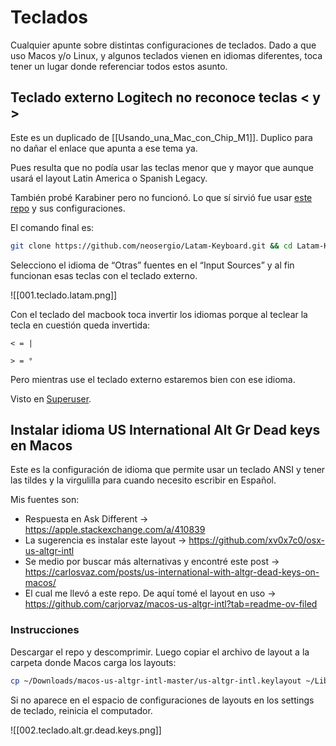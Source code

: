 # Teclados

Cualquier apunte sobre distintas configuraciones de teclados. Dado a que uso Macos y/o Linux, y algunos teclados vienen en idiomas diferentes, toca tener un lugar donde referenciar todos estos asunto.

## Teclado externo Logitech no reconoce teclas < y >

Este es un duplicado de [[Usando_una_Mac_con_Chip_M1]]. Duplico para no dañar el enlace que apunta a ese tema ya.

Pues resulta que no podía usar las teclas menor que y mayor que aunque usará el layout Latin America o Spanish Legacy.

También probé Karabiner pero no funcionó. Lo que sí sirvió fue usar [este repo](https://github.com/neosergio/Latam-Keyboard) y sus configuraciones.

El comando final es:

```bash
git clone https://github.com/neosergio/Latam-Keyboard.git && cd Latam-Keyboard && cp -v Latam*.* ~/Library/Keyboard\ Layouts/
```

Selecciono el idioma de “Otras” fuentes en el “Input Sources” y al fin funcionan esas teclas con el teclado externo.

![[001.teclado.latam.png]]

Con el teclado del macbook toca invertir los idiomas porque al teclear la tecla en cuestión queda invertida:
 
```
< = |
    
> = °
```

Pero mientras use el teclado externo estaremos bien con ese idioma.

Visto en [Superuser](https://superuser.com/a/1759650/372807).

## Instalar idioma US International Alt Gr Dead keys en Macos

Este es la configuración de idioma que permite usar un teclado ANSI y tener las tildes y la virgulilla para cuando necesito escribir en Español.

Mis fuentes son:

- Respuesta en Ask Different -> https://apple.stackexchange.com/a/410839
- La sugerencia es instalar este layout -> https://github.com/xv0x7c0/osx-us-altgr-intl
- Se medio por buscar más alternativas y encontré este post -> https://carlosvaz.com/posts/us-international-with-altgr-dead-keys-on-macos/
- El cual me llevó a este repo. De aquí tomé el layout en uso -> https://github.com/carjorvaz/macos-us-altgr-intl?tab=readme-ov-filed

 ### Instrucciones

Descargar el repo y descomprimir. Luego copiar el archivo de layout a la carpeta donde Macos carga los layouts:
```bash
cp ~/Downloads/macos-us-altgr-intl-master/us-altgr-intl.keylayout ~/Library/Keyboard\ Layouts/
```

Si no aparece en el espacio de configuraciones de layouts en los settings de teclado, reinicia el computador.

![[002.teclado.alt.gr.dead.keys.png]]